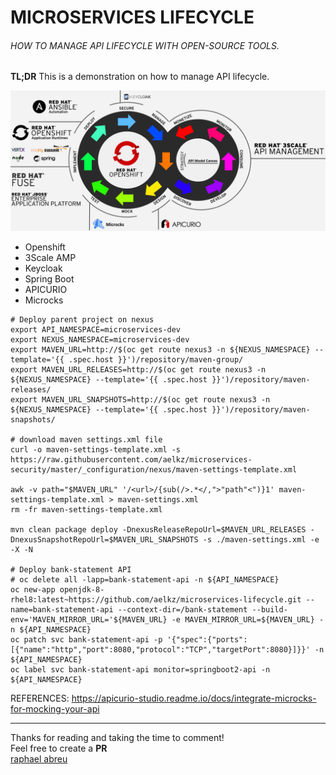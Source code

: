 
# MICROSERVICES LIFECYCLE
###### HOW TO MANAGE API LIFECYCLE WITH OPEN-SOURCE TOOLS.

<b>TL;DR</b> This is a demonstration on how to manage API lifecycle.

![security](https://raw.githubusercontent.com/aelkz/microservices-lifecycle/master/_images/01.png "Microservices Lifecycle")

- Openshift
- 3Scale AMP
- Keycloak
- Spring Boot
- APICURIO
- Microcks
    
```
# Deploy parent project on nexus
export API_NAMESPACE=microservices-dev
export NEXUS_NAMESPACE=microservices-dev
export MAVEN_URL=http://$(oc get route nexus3 -n ${NEXUS_NAMESPACE} --template='{{ .spec.host }}')/repository/maven-group/
export MAVEN_URL_RELEASES=http://$(oc get route nexus3 -n ${NEXUS_NAMESPACE} --template='{{ .spec.host }}')/repository/maven-releases/
export MAVEN_URL_SNAPSHOTS=http://$(oc get route nexus3 -n ${NEXUS_NAMESPACE} --template='{{ .spec.host }}')/repository/maven-snapshots/

# download maven settings.xml file
curl -o maven-settings-template.xml -s https://raw.githubusercontent.com/aelkz/microservices-security/master/_configuration/nexus/maven-settings-template.xml

awk -v path="$MAVEN_URL" '/<url>/{sub(/>.*</,">"path"<")}1' maven-settings-template.xml > maven-settings.xml
rm -fr maven-settings-template.xml

mvn clean package deploy -DnexusReleaseRepoUrl=$MAVEN_URL_RELEASES -DnexusSnapshotRepoUrl=$MAVEN_URL_SNAPSHOTS -s ./maven-settings.xml -e -X -N

# Deploy bank-statement API
# oc delete all -lapp=bank-statement-api -n ${API_NAMESPACE}
oc new-app openjdk-8-rhel8:latest~https://github.com/aelkz/microservices-lifecycle.git --name=bank-statement-api --context-dir=/bank-statement --build-env='MAVEN_MIRROR_URL='${MAVEN_URL} -e MAVEN_MIRROR_URL=${MAVEN_URL} -n ${API_NAMESPACE}
oc patch svc bank-statement-api -p '{"spec":{"ports":[{"name":"http","port":8080,"protocol":"TCP","targetPort":8080}]}}' -n ${API_NAMESPACE}
oc label svc bank-statement-api monitor=springboot2-api -n ${API_NAMESPACE}
```   
 
REFERENCES: 
https://apicurio-studio.readme.io/docs/integrate-microcks-for-mocking-your-api
 
- - - - - - - - - -
Thanks for reading and taking the time to comment!<br>
Feel free to create a <b>PR</b><br>
[raphael abreu](rabreu@redhat.com)

